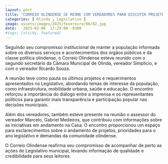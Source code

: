 ```yaml
---
layout: post
title: "CORREIO OLINDENSE SE REÚNE COM VEREADORES PARA DISCUTIR PROJETOS E REQUERIMENTOS NA CÂMARA"
categories: [ Olinda , Legislativo ]
image: assets/images/2025/fevereiro/06/02.jpg
date:   2025-02-06  17:29:00 -0300
#tags: [sticky, featured]
---
```

Seguindo seu compromisso institucional de manter a população informada sobre os diversos serviços e acontecimentos dos órgãos públicos e da classe política olindense, o Correio Olindense esteve reunido com o segundo secretário da Câmara Municipal de Olinda, vereador Simplício, e com o vereador Ricardo Souza.

A reunião teve como pauta os últimos projetos e requerimentos apresentados no Legislativo, abordando temas de interesse da população, como infraestrutura, mobilidade urbana, saúde e educação. O encontro reforçou a importância do diálogo entre a imprensa e os representantes políticos para garantir mais transparência e participação popular nas decisões municipais.

Além dos vereadores, também esteve presente na reunião o assessor do vereador Marcelo, Gabriel Medeiros, que contribuiu com informações sobre as iniciativas em andamento na Casa. O encontro proporcionou um espaço para esclarecimentos sobre o andamento de projetos, prioridades para o ano legislativo e demandas da comunidade olindense.

O Correio Olindense reafirma seu compromisso de acompanhar de perto as ações do Legislativo municipal, levando informação de qualidade e credibilidade para seus leitores.